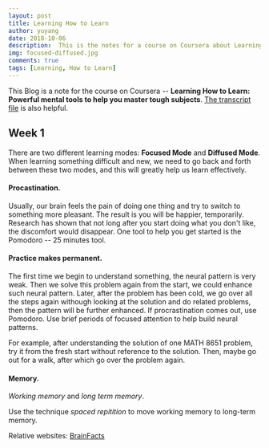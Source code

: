 ```yaml
---
layout: post
title: Learning How to Learn
author: yuyang
date: 2018-10-06
description:  This is the notes for a course on Coursera about Learning How to Learn.
img: focused-diffused.jpg
comments: true
tags: [Learning, How to Learn]
---
```


This Blog is a note for the course on Coursera -- **Learning How to Learn: Powerful mental tools to help you master tough subjects**. [The transcript file](https://raw.githubusercontent.com/yuyang-yy/materials/master/Learning-how-to-learn.pdf) is also helpful.


## Week 1
There are two different learning modes: **Focused Mode** and **Diffused Mode**. When learning something difficult and new, we need to go back and forth between these two modes, and this will greatly help us learn effectively.

#### Procastination.
Usually, our brain feels the pain of doing one thing and try to switch to something more pleasant. The result is you will be happier, temporarily. Research has shown that not long after you start doing what you don't like, the discomfort would disappear. One tool to help you get started is the Pomodoro -- 25 minutes tool.

#### Practice makes permanent.
The first time we begin to understand something, the neural pattern is very weak. Then we solve this problem again from the start, we could enhance such neural pattern. Later, after the problem has been cold, we go over all the steps again withough looking at the solution and do related problems, then the pattern will be further enhanced. If procrastination comes out, use Pomodoro. Use brief periods of focused attention to help build neural patterns.

For example, after understanding the solution of one MATH 8651 problem, try it from the fresh start without reference to the solution. Then, maybe go out for a walk, after which go over the problem again.

#### Memory.
*Working memory* and *long term memory*.

Use the technique *spaced repitition* to move working memory to long-term memory.

Relative websites:
[BrainFacts](http://www.brainfacts.org/)
